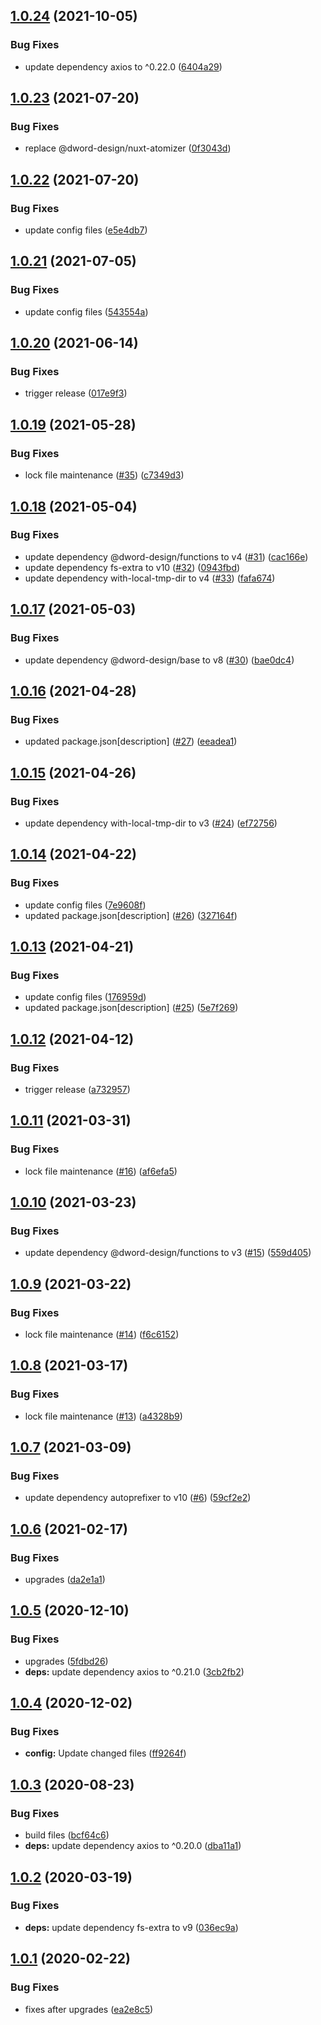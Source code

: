 ## [1.0.24](https://github.com/dword-design/atomizer-plugin-autoprefixer/compare/v1.0.23...v1.0.24) (2021-10-05)


### Bug Fixes

* update dependency axios to ^0.22.0 ([6404a29](https://github.com/dword-design/atomizer-plugin-autoprefixer/commit/6404a2992d81a6d897fd405925c20c69c7e7716c))

## [1.0.23](https://github.com/dword-design/atomizer-plugin-autoprefixer/compare/v1.0.22...v1.0.23) (2021-07-20)


### Bug Fixes

* replace @dword-design/nuxt-atomizer ([0f3043d](https://github.com/dword-design/atomizer-plugin-autoprefixer/commit/0f3043d9bfb8ab8da67ff7b609894ea377e09bbf))

## [1.0.22](https://github.com/dword-design/atomizer-plugin-autoprefixer/compare/v1.0.21...v1.0.22) (2021-07-20)


### Bug Fixes

* update config files ([e5e4db7](https://github.com/dword-design/atomizer-plugin-autoprefixer/commit/e5e4db7d24608385a481f4d0ea09f31d719431bf))

## [1.0.21](https://github.com/dword-design/atomizer-plugin-autoprefixer/compare/v1.0.20...v1.0.21) (2021-07-05)


### Bug Fixes

* update config files ([543554a](https://github.com/dword-design/atomizer-plugin-autoprefixer/commit/543554a0dfee33dd9017954f1d254c7750a36e6b))

## [1.0.20](https://github.com/dword-design/atomizer-plugin-autoprefixer/compare/v1.0.19...v1.0.20) (2021-06-14)


### Bug Fixes

* trigger release ([017e9f3](https://github.com/dword-design/atomizer-plugin-autoprefixer/commit/017e9f3771f4121ea40a8ba4fea1d7b0cd4e4aa7))

## [1.0.19](https://github.com/dword-design/atomizer-plugin-autoprefixer/compare/v1.0.18...v1.0.19) (2021-05-28)


### Bug Fixes

* lock file maintenance ([#35](https://github.com/dword-design/atomizer-plugin-autoprefixer/issues/35)) ([c7349d3](https://github.com/dword-design/atomizer-plugin-autoprefixer/commit/c7349d3a51c6b4cc0bbab895349102f8124a6ca2))

## [1.0.18](https://github.com/dword-design/atomizer-plugin-autoprefixer/compare/v1.0.17...v1.0.18) (2021-05-04)


### Bug Fixes

* update dependency @dword-design/functions to v4 ([#31](https://github.com/dword-design/atomizer-plugin-autoprefixer/issues/31)) ([cac166e](https://github.com/dword-design/atomizer-plugin-autoprefixer/commit/cac166e0ea13ec5ed7016b1200cc0730e932fb4e))
* update dependency fs-extra to v10 ([#32](https://github.com/dword-design/atomizer-plugin-autoprefixer/issues/32)) ([0943fbd](https://github.com/dword-design/atomizer-plugin-autoprefixer/commit/0943fbd03159ff8f7db3da7e4e31bb2594f9fd7e))
* update dependency with-local-tmp-dir to v4 ([#33](https://github.com/dword-design/atomizer-plugin-autoprefixer/issues/33)) ([fafa674](https://github.com/dword-design/atomizer-plugin-autoprefixer/commit/fafa6748d5836263fc77a738458a23aa28cea3b5))

## [1.0.17](https://github.com/dword-design/atomizer-plugin-autoprefixer/compare/v1.0.16...v1.0.17) (2021-05-03)


### Bug Fixes

* update dependency @dword-design/base to v8 ([#30](https://github.com/dword-design/atomizer-plugin-autoprefixer/issues/30)) ([bae0dc4](https://github.com/dword-design/atomizer-plugin-autoprefixer/commit/bae0dc4141a396c2627ca862fc0b76cac07ea59a))

## [1.0.16](https://github.com/dword-design/atomizer-plugin-autoprefixer/compare/v1.0.15...v1.0.16) (2021-04-28)


### Bug Fixes

* updated package.json[description] ([#27](https://github.com/dword-design/atomizer-plugin-autoprefixer/issues/27)) ([eeadea1](https://github.com/dword-design/atomizer-plugin-autoprefixer/commit/eeadea106f1868d0c5bf7d441e23b6615abea543))

## [1.0.15](https://github.com/dword-design/atomizer-plugin-autoprefixer/compare/v1.0.14...v1.0.15) (2021-04-26)


### Bug Fixes

* update dependency with-local-tmp-dir to v3 ([#24](https://github.com/dword-design/atomizer-plugin-autoprefixer/issues/24)) ([ef72756](https://github.com/dword-design/atomizer-plugin-autoprefixer/commit/ef727561b8ea42cb1b81b91426a0246e52aa79f3))

## [1.0.14](https://github.com/dword-design/atomizer-plugin-autoprefixer/compare/v1.0.13...v1.0.14) (2021-04-22)


### Bug Fixes

* update config files ([7e9608f](https://github.com/dword-design/atomizer-plugin-autoprefixer/commit/7e9608f8b2976249d61131da276859cd3119cdd8))
* updated package.json[description] ([#26](https://github.com/dword-design/atomizer-plugin-autoprefixer/issues/26)) ([327164f](https://github.com/dword-design/atomizer-plugin-autoprefixer/commit/327164f6efa9fac6586c96ae4079e72fd0770332))

## [1.0.13](https://github.com/dword-design/atomizer-plugin-autoprefixer/compare/v1.0.12...v1.0.13) (2021-04-21)


### Bug Fixes

* update config files ([176959d](https://github.com/dword-design/atomizer-plugin-autoprefixer/commit/176959d3d7146154bdee975159d31f710738e3bf))
* updated package.json[description] ([#25](https://github.com/dword-design/atomizer-plugin-autoprefixer/issues/25)) ([5e7f269](https://github.com/dword-design/atomizer-plugin-autoprefixer/commit/5e7f269e4d2aafc4417f3a9fa13024904241c232))

## [1.0.12](https://github.com/dword-design/atomizer-plugin-autoprefixer/compare/v1.0.11...v1.0.12) (2021-04-12)


### Bug Fixes

* trigger release ([a732957](https://github.com/dword-design/atomizer-plugin-autoprefixer/commit/a7329577bc15bb6f1375a64953a504891a7c06e0))

## [1.0.11](https://github.com/dword-design/atomizer-plugin-autoprefixer/compare/v1.0.10...v1.0.11) (2021-03-31)


### Bug Fixes

* lock file maintenance ([#16](https://github.com/dword-design/atomizer-plugin-autoprefixer/issues/16)) ([af6efa5](https://github.com/dword-design/atomizer-plugin-autoprefixer/commit/af6efa5d7352808e37905fd1f9883d59ced4dc99))

## [1.0.10](https://github.com/dword-design/atomizer-plugin-autoprefixer/compare/v1.0.9...v1.0.10) (2021-03-23)


### Bug Fixes

* update dependency @dword-design/functions to v3 ([#15](https://github.com/dword-design/atomizer-plugin-autoprefixer/issues/15)) ([559d405](https://github.com/dword-design/atomizer-plugin-autoprefixer/commit/559d405a9033224445ec98ec1ef01c241ef5dfb2))

## [1.0.9](https://github.com/dword-design/atomizer-plugin-autoprefixer/compare/v1.0.8...v1.0.9) (2021-03-22)


### Bug Fixes

* lock file maintenance ([#14](https://github.com/dword-design/atomizer-plugin-autoprefixer/issues/14)) ([f6c6152](https://github.com/dword-design/atomizer-plugin-autoprefixer/commit/f6c6152b5de42209edb870c3c97db1dba814a808))

## [1.0.8](https://github.com/dword-design/atomizer-plugin-autoprefixer/compare/v1.0.7...v1.0.8) (2021-03-17)


### Bug Fixes

* lock file maintenance ([#13](https://github.com/dword-design/atomizer-plugin-autoprefixer/issues/13)) ([a4328b9](https://github.com/dword-design/atomizer-plugin-autoprefixer/commit/a4328b968c64bd87bb8b86573f5a6c9da81ea3b3))

## [1.0.7](https://github.com/dword-design/atomizer-plugin-autoprefixer/compare/v1.0.6...v1.0.7) (2021-03-09)


### Bug Fixes

* update dependency autoprefixer to v10 ([#6](https://github.com/dword-design/atomizer-plugin-autoprefixer/issues/6)) ([59cf2e2](https://github.com/dword-design/atomizer-plugin-autoprefixer/commit/59cf2e234e1208fc2d3e5a3c5f9c18e8b1b12958))

## [1.0.6](https://github.com/dword-design/atomizer-plugin-autoprefixer/compare/v1.0.5...v1.0.6) (2021-02-17)


### Bug Fixes

* upgrades ([da2e1a1](https://github.com/dword-design/atomizer-plugin-autoprefixer/commit/da2e1a1109387e4bcc9bc9076e3e14e0c62dc839))

## [1.0.5](https://github.com/dword-design/atomizer-plugin-autoprefixer/compare/v1.0.4...v1.0.5) (2020-12-10)


### Bug Fixes

* upgrades ([5fdbd26](https://github.com/dword-design/atomizer-plugin-autoprefixer/commit/5fdbd262dd9e98efbc693db7f867235c7bfa22b4))
* **deps:** update dependency axios to ^0.21.0 ([3cb2fb2](https://github.com/dword-design/atomizer-plugin-autoprefixer/commit/3cb2fb2f3de1d078ab407f775b5c6c1916b453f4))

## [1.0.4](https://github.com/dword-design/atomizer-plugin-autoprefixer/compare/v1.0.3...v1.0.4) (2020-12-02)


### Bug Fixes

* **config:** Update changed files ([ff9264f](https://github.com/dword-design/atomizer-plugin-autoprefixer/commit/ff9264f6b08709ed62035e5cb08f0cfe0a188c71))

## [1.0.3](https://github.com/dword-design/atomizer-plugin-autoprefixer/compare/v1.0.2...v1.0.3) (2020-08-23)


### Bug Fixes

* build files ([bcf64c6](https://github.com/dword-design/atomizer-plugin-autoprefixer/commit/bcf64c6299491921521086a6a3f944e80541931a))
* **deps:** update dependency axios to ^0.20.0 ([dba11a1](https://github.com/dword-design/atomizer-plugin-autoprefixer/commit/dba11a11f28b8ff759f480fc0cd301b61fd3367b))

## [1.0.2](https://github.com/dword-design/atomizer-plugin-autoprefixer/compare/v1.0.1...v1.0.2) (2020-03-19)


### Bug Fixes

* **deps:** update dependency fs-extra to v9 ([036ec9a](https://github.com/dword-design/atomizer-plugin-autoprefixer/commit/036ec9a521d2f6265521e41eab3de7e2eee3b16a))

## [1.0.1](https://github.com/dword-design/atomizer-plugin-autoprefixer/compare/v1.0.0...v1.0.1) (2020-02-22)


### Bug Fixes

* fixes after upgrades ([ea2e8c5](https://github.com/dword-design/atomizer-plugin-autoprefixer/commit/ea2e8c5ff09c7e6bcb1982c4e7d4b4ae5517c4a4))
